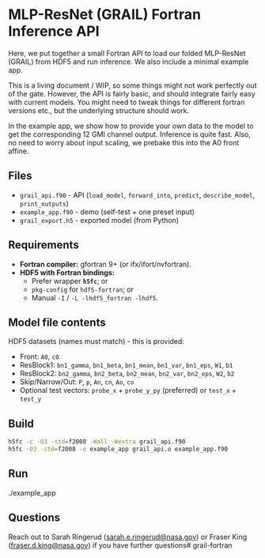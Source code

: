 # MLP-ResNet (GRAIL) Fortran Inference API

Here, we put together a small Fortran API to load our folded MLP-ResNet (GRAIL) from HDF5 and run inference. We also include a minimal example app.

This is a living document / WIP, so some things might not work perfectly out of the gate. However, the API is fairly basic, and should integrate fairly easy with current models. You might need to tweak things for different fortran versions etc., but the underlying structure should work.

In the example app, we show how to provide your own data to the model to get the corresponding 12 GMI channel output. Inference is quite fast. 
Also, no need to worry about input scaling, we prebake this into the A0 front affine.

## Files
- `grail_api.f90` - API (`load_model`, `forward_into`, `predict`, `describe_model`, `print_outputs`)
- `example_app.f90` - demo (self-test + one preset input)
- `grail_export.h5` - exported model (from Python)

## Requirements
- **Fortran compiler:** gfortran 9+ (or ifx/ifort/nvfortran).
- **HDF5 with Fortran bindings:**
  - Prefer wrapper **`h5fc`**; or
  - `pkg-config` for `hdf5-fortran`; or
  - Manual `-I` / `-L -lhdf5_fortran -lhdf5`.

## Model file contents
HDF5 datasets (names must match) - this is provided:
- Front: `A0`, `c0`
- ResBlock1: `bn1_gamma`, `bn1_beta`, `bn1_mean`, `bn1_var`, `bn1_eps`, `W1`, `b1`
- ResBlock2: `bn2_gamma`, `bn2_beta`, `bn2_mean`, `bn2_var`, `bn2_eps`, `W2`, `b2`
- Skip/Narrow/Out: `P`, `p`, `An`, `cn`, `Ao`, `co`
- Optional test vectors: `probe_x` + `probe_y_py` (preferred) or `test_x` + `test_y`

## Build
```bash
h5fc -c -O3 -std=f2008 -Wall -Wextra grail_api.f90
h5fc -O3 -std=f2008 -o example_app grail_api.o example_app.f90
```

## Run
./example_app

## Questions
Reach out to Sarah Ringerud (sarah.e.ringerud@nasa.gov) or Fraser King (fraser.d.king@nasa.gov) if you have further questions# grail-fortran

